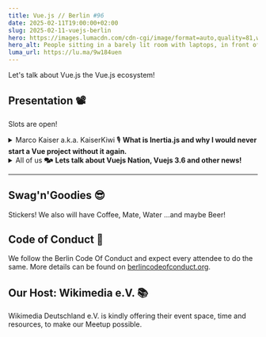 ```yaml
---
title: Vue.js // Berlin #96
date: 2025-02-11T19:00:00+02:00
slug: 2025-02-11-vuejs-berlin
hero: https://images.lumacdn.com/cdn-cgi/image/format=auto,quality=81,width=640/event-covers/06/4d793884-19fc-4f33-9ee8-82a1e2626da7
hero_alt: People sitting in a barely lit room with laptops, in front of a large window showing a skyline and The Matrix like sky.
luma_url: https://lu.ma/9w184uen
---
```

Let's talk about Vue.js the Vue.js ecosystem!

## Presentation 📽️

Slots are open!

<details>
  <summary>
    Marco Kaiser a.k.a. KaiserKiwi
    <span title="Talk">🎙</span>
    <strong>What is Inertia.js and why I would never start a Vue project without it again.</strong>
  </summary>
  <p>Inertia is a new approach to building classic server-driven web apps and it allows you to create fully client-side rendered, single-page apps, without the complexity that comes with modern SPAs.</p>
</details>

<details>
  <summary>
    All of us
    <span title="Topic">🗫</span>
    <strong>Lets talk about Vuejs Nation, Vuejs 3.6 and other news!</strong>
  </summary>
  <p>Vuejs Nation happened end of January, where many Vuejs VIPs talked about upcoming features. Lets talk about, what we learned!</p>
</details>

<!--details>
  <summary>
    Someone
    <span title="Talk">🎙</span>
    <strong>Talks</strong>
  </summary>
  <p>About things.</p>
</details-->

---

## Swag'n'Goodies 😎

Stickers! We also will have Coffee, Mate, Water …and maybe Beer!

## Code of Conduct 🫶

We follow the Berlin Code Of Conduct and expect every attendee to do the same. More details can be found on [berlincodeofconduct.org](http://berlincodeofconduct.org).

## Our Host: Wikimedia e.V. 📚

Wikimedia Deutschland e.V. is kindly offering their event space, time and resources, to make our Meetup possible.

